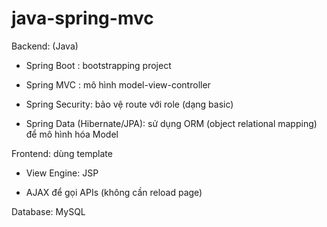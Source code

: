# java-spring-mvc
Backend: (Java)

- Spring Boot : bootstrapping project

- Spring MVC : mô hình model-view-controller

- Spring Security: bảo vệ route với role (dạng basic)

- Spring Data (Hibernate/JPA): sử dụng ORM (object relational mapping) để mô hình hóa Model

Frontend: dùng template

- View Engine: JSP

- AJAX để gọi APIs (không cần reload page)

Database: MySQL
